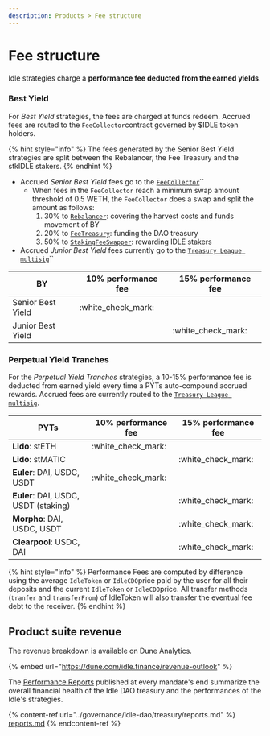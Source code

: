 ```yaml
---
description: Products > Fee structure
---
```


# Fee structure

Idle strategies charge a **performance fee deducted from the earned yields**.&#x20;

### Best Yield

For _Best Yield_ strategies, the fees are charged at funds redeem. Accrued fees are routed to the `FeeCollector`contract governed by $IDLE token holders.

{% hint style="info" %}
The fees generated by the Senior Best Yield strategies are split between the Rebalancer, the Fee Treasury and the stkIDLE stakers.&#x20;
{% endhint %}

* Accrued _Senior_ _Best Yield_ fees go to the [`FeeCollector`](https://etherscan.io/address/0xBecC659Bfc6EDcA552fa1A67451cC6b38a0108E4)``
  * When fees in the `FeeCollector` reach a minimum swap amount threshold of 0.5 WETH, the `FeeCollector` does a swap and split the amount as follows:&#x20;
    1. 30% to [`Rebalancer`](https://etherscan.io/address/0xb3c8e5534f0063545cbbb7ce86854bf42db8872b): covering the harvest costs and funds movement of BY
    2. 20% to [`FeeTreasury`](https://etherscan.io/address/0x69a62C24F16d4914a48919613e8eE330641Bcb94): funding the DAO treasury
    3. 50% to [`StakingFeeSwapper`](https://etherscan.io/address/0x1594375eee2481ca5c1d2f6ce15034816794e8a3): rewarding IDLE stakers
* Accrued _Junior Best Yield_ fees currently go to the [`Treasury League multisig`](https://etherscan.io/address/0xFb3bD022D5DAcF95eE28a6B07825D4Ff9C5b3814)``

| BY                | 10% performance fee  | 15% performance fee  |
| ----------------- | -------------------- | -------------------- |
| Senior Best Yield | :white\_check\_mark: |                      |
| Junior Best Yield |                      | :white\_check\_mark: |

### Perpetual Yield Tranches

For the _Perpetual Yield Tranches_ strategies, a 10-15% performance fee is deducted from earned yield every time a PYTs auto-compound accrued rewards. Accrued fees are currently routed to the [`Treasury League multisig`](https://etherscan.io/address/0xFb3bD022D5DAcF95eE28a6B07825D4Ff9C5b3814).

| PYTs                                 | 10% performance fee  | 15% performance fee  |
| ------------------------------------ | -------------------- | -------------------- |
| **Lido**: stETH                      | :white\_check\_mark: |                      |
| **Lido**: stMATIC                    |                      | :white\_check\_mark: |
| **Euler**: DAI, USDC, USDT           | :white\_check\_mark: |                      |
| **Euler**: DAI, USDC, USDT (staking) |                      | :white\_check\_mark: |
| **Morpho**: DAI, USDC, USDT          |                      | :white\_check\_mark: |
| **Clearpool**: USDC, DAI             |                      | :white\_check\_mark: |

{% hint style="info" %}
Performance Fees are computed by difference using the average `IdleToken` or `IdleCDO`price paid by the user for all their deposits and the current `IdleToken` or `IdleCDO`price. All transfer methods (`tranfer` and `transferFrom`) of IdleToken will also transfer the eventual fee debt to the receiver.
{% endhint %}

## Product suite revenue

The revenue breakdown is available on Dune Analytics.&#x20;

{% embed url="https://dune.com/idle.finance/revenue-outlook" %}

The [Performance Reports](../governance/idle-dao/treasury/reports.md) published at every mandate's end summarize the overall financial health of the Idle DAO treasury and the performances of the Idle's strategies.

{% content-ref url="../governance/idle-dao/treasury/reports.md" %}
[reports.md](../governance/idle-dao/treasury/reports.md)
{% endcontent-ref %}

